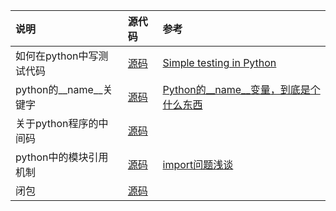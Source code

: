 
| 说明 | 源代码 | 参考 |
| :----- | :----- | :---- |
|如何在python中写测试代码|[源码](./test-example/factorial_test.py)|[Simple testing in Python](https://pymbook.readthedocs.io/en/latest/testing.html#coverage-example)
|python的__name__关键字|[源码](./__name__/nameScript.py)|[Python的__name__变量，到底是个什么东西](https://zhuanlan.zhihu.com/p/57309137)
|关于python程序的中间码|[源码](./how-to-generate-pyc/readme.md)|
|python中的模块引用机制|[源码](./module/README.md)| [import问题浅谈](https://zhuanlan.zhihu.com/p/69099185) |
|闭包| [源码](./closure/example2.py) | |